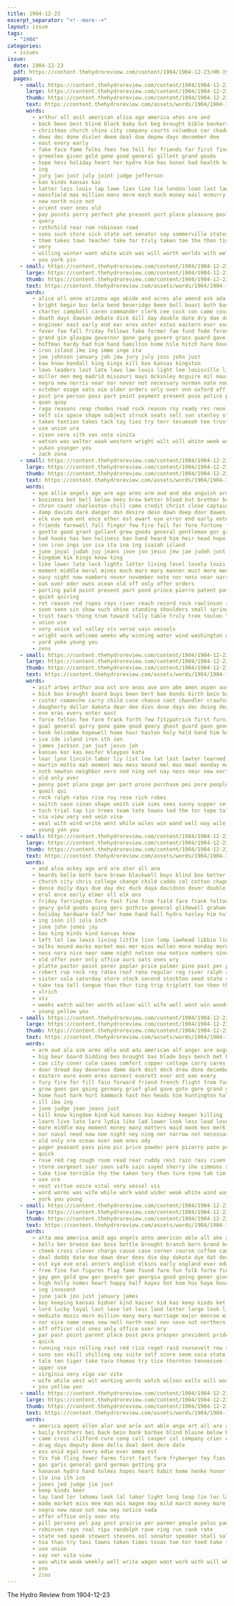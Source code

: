 ```yaml
---
title: 1904-12-23
excerpt_separator: "<!--more-->"
layout: issue
tags:
  - "1904"
categories:
  - issues
issue:
  date: 1904-12-23
  pdf: https://content.thehydroreview.com/content/1904/1904-12-23/HR-1904-12-23.pdf
  pages:
    - small: https://content.thehydroreview.com/content/1904/1904-12-23/small/HR-1904-12-23-01.jpg
      large: https://content.thehydroreview.com/content/1904/1904-12-23/large/HR-1904-12-23-01.jpg
      thumb: https://content.thehydroreview.com/content/1904/1904-12-23/thumbnails/HR-1904-12-23-01.jpg
      text: https://content.thehydroreview.com/assets/words/1904/1904-12-23/HR-1904-12-23-01.txt
      words:
        - arthur all anil american alisa ago america ates are and
        - back been best blind black baby but beg brought bible bankers born birth business byrne boston broom bonus bryne bing bears bank
        - christmas church china city company courts columbus car chadwick citizen clinton county credit charles caddo can call child court cor cand came come col chick congress cadd cases case cassie cheap
        - does dec done disler deem deal due depew days december dee
        - east every early
        - fake face fame folks fees fee fell for friends far first fine friday from front fair faint
        - greenlee given gold gone good general gillett grand goods
        - hope hess holiday heart her hydro him has honor had health home hay head
        - ing
        - jury jan just july joint judge jefferson
        - kan kinds kansas kas
        - latter less louis lap lowe lies line lie london loan last laws large
        - mansfield mas million mans more mach much money mail mcmurry mat men medal miss mary may med means musk music made mines many moth
        - new north nice not
        - orient over ones old
        - pay points perry perfect phe present port place pleasure past people pounds
        - query
        - rothchild rear rom robinson road
        - sons such store sick state sat senator say sommerville states som safe sole schooner simpson shall she standard sena see school super stuff simons ship said second spare sum season sans
        - them takes town teacher take tor truly taken too the than times turn tribe thousand tell
        - very
        - willing winter want white wish was will worth worlds with well war world while weeks week wood
        - you york yin
    - small: https://content.thehydroreview.com/content/1904/1904-12-23/small/HR-1904-12-23-02.jpg
      large: https://content.thehydroreview.com/content/1904/1904-12-23/large/HR-1904-12-23-02.jpg
      thumb: https://content.thehydroreview.com/content/1904/1904-12-23/thumbnails/HR-1904-12-23-02.jpg
      text: https://content.thehydroreview.com/assets/words/1904/1904-12-23/HR-1904-12-23-02.txt
      words:
        - alice all anne arizona ago abide and acres ale amend ask ada abe adjutant acre age are american ard agent alls
        - bright begin buc bela bend beveridge been boll boast both bas bil bur bate burn bank brent bet but bring barn buy burlingame bar barter bills bond bever beg bus body boyd bill bae bonds bis bese
        - charter campbell caren commander clerk cee cock con came courts college che cotton cat county chai change colonel chamber coon congress chol court cease chance corn caddo cattle case chandler cost city chero chief company charles carolina
        - death days dawson debate dick dill day double date dry dae down degree deter done dona dent dawes deon does deputy deters deni
        - engineer east early end ear eres enter estes eastern ever exe
        - fever fee fall friday fellows fake former fae fund fode ference fight factor found from faye fails fireman falling firm ferguson far foe fiest favor farmer first fok friends farm fellow forest fire falwell fear forth for foot
        - grand gin glasgow governor gone gang govern grass guard gave george general gambling georgia gress gram game given good guthrie
        - hoffman hardy had him hand hamilton home hile hitch hare hoven hydro hopes hag her holtman homer hou homes hen held hes henry hinkle house harmony houston hay high hie hood has homestead
        - iron island ike ing imme inge ita
        - joe johnson january joh jaw jury july joss john just
        - kaw know kendall king kings kill kee kansas kingston
        - lows leaders last late laws law louis light lee louisville living lands later likely lono little lower labor less lawton lae len land loss left let lobb list life line
        - miller men meg madrid missouri mays mckinley mcguire mil maura moment many may miah mabie mass members mill mile matter mineral market money more marks must mexico matters moon mon march made manner mcalester mode miss man monday much means mix miners
        - negro new norris near nor never not necessary norman nate now nost notice nee nations news nied nation
        - october osage oats oie older orders only over onn oxford off
        - post pro person pass part point payment present pose police place passage porter president parliament pas phillip people purchase pan perfect persons perry public pest prior palace pipe port plan par pie per persi
        - quan quay
        - raga reasons reap rhodes read rock reason roy ready res reno red roads rut race rather robertson rang reeves role
        - self six space shape subject struck seats sell son stanley stead seat stern shaw stand senator speaks staff spring stata school ship sale stranger saya smith stewart soll shea senor single staes settle states saw soon seen scholar special sal see stock severe state seven schools surplus south string shall seem signs set sur sense second shown seems send sarah such sage said still shelby short
        - taken tention takes tack tay ties try terr tecumseh tee trust texas tom towns them thi tol tin tho ten tory tour timber take tees the terrien tribe tor tag then town tae tree tates tha tinder trom tie than thomas thee
        - use union ura
        - vison vere vith vas vote vinita
        - watson was walter waak western wright wilt will white week walker while way willoughby west william working works well water why with washington winter woodward wash work wil worth
        - yukon younger you
        - zack zona
    - small: https://content.thehydroreview.com/content/1904/1904-12-23/small/HR-1904-12-23-03.jpg
      large: https://content.thehydroreview.com/content/1904/1904-12-23/large/HR-1904-12-23-03.jpg
      thumb: https://content.thehydroreview.com/content/1904/1904-12-23/thumbnails/HR-1904-12-23-03.jpg
      text: https://content.thehydroreview.com/assets/words/1904/1904-12-23/HR-1904-12-23-03.txt
      words:
        - aye allie angels age are ago arms arm aud and aba anguish aro armor ally abide agent all
        - business bet bell below bees brew better blood but brother begin burns boy bridge bows bere brings baal bie bis bolt blue body back bent bixby blessing began bring brought both been born bless boys battle brom bend
        - chron count charleston chill como credit christ close captain cables character creek cottage cor clear child come crisp comes counsellor cheek church civil call class counts council chien cook came can certain cheeks cable coll check clous contin chee company companion cheyne care carry city cleveland course crock corner cast
        - damp davids dark danger don desire deso down deep door dawes daughter day does drew deeds divine dian devereux der dee days divinity during death dear david den
        - elk eve eum ent ence ether est ewart eye error end early enters east ean even ever eres every
        - friends farewell fall finger few fire fail far fore fortune floor friend first fret felt forty fea france flor fare fone fearing fields fingers fand for full face fell fear forward fron forget fury from found fruits fed forand
        - gentle good grant gallant grew goods general gentleman gor grave gra gone guide glow govern grat grow gave gold gift gideon guthrie going gas
        - had hooks has hen holiness han hand heard him heir head hope heed holy held home heart heu half how hundred her hamper hands house hall hast harvest human host husband
        - inn iron ings ion isa ita ina ing isaiah island
        - june joyal judah joy jeans jove jon jesus jew jae judeh just justice jews jean
        - kingdom kik kings know king
        - like lower late lock lights latter living level lovely louis low light lad little look lish last lips lesson left locks lot ley less lowing love larger loving loss leo land lee later long luck lands let lonesome lafitte large lied lady laro
        - moment middle moral mines much mars mary manner must more men made mense members mas mate mineral mou means masters memory might may mine money man molten matter mighty mean massa maid mountain messiah most
        - navy night now numbers never november note nor ness near narrow nations new name needle north nation neck ner neau not
        - oak over odor owns ocean old off only offer orders
        - porting pald point present part pond prince pierre patent pass pai pipe prophet pay powers pearl patches path persons plenty paris pines perfect power place people peace pray past pleasant pos pull pare per port pro promise
        - quiet quiring
        - ret reason red ropes rays river reach record rock rawlinson rings room rout rest rich reveal read rush run rising rather reap rope roselle ring real ready rule
        - soon seen sin show such shine standing shoulders small springs single som stere shone sum said swarm struck speak saw stump sailing silence shadow strong salary signs stream she sud slow seek stare student short savior states side service schools still see street stout seck slain set smile sense stands seas send sons shoot sale six streets stand save square summer span second shall store school sea solid seem seo surprise seven say shoulder son
        - trust tears thing trum toward tally table truly tree toulon title tone touch then takes thee teacher them thousand ting tell tim the temple taken town times trip till thou take than thiel too trom turn tag teen talk ton thiels throne tien tams terrible ten tho
        - union use
        - very voice val valley vis verse vain vessels
        - wright work welcome weeks why winning water wind washington well waters worth with wisdom wear walk won went warn way walls will wilson world waits walt wonder while war words wall warm was warning word wise west wish wider
        - yard yoke young you
        - zens
    - small: https://content.thehydroreview.com/content/1904/1904-12-23/small/HR-1904-12-23-04.jpg
      large: https://content.thehydroreview.com/content/1904/1904-12-23/large/HR-1904-12-23-04.jpg
      thumb: https://content.thehydroreview.com/content/1904/1904-12-23/thumbnails/HR-1904-12-23-04.jpg
      text: https://content.thehydroreview.com/assets/words/1904/1904-12-23/HR-1904-12-23-04.txt
      words:
        - asif arbes arthur ana ast are anas ave ann abe amen aspen aud able ahlf arabia addo all ache and avon ates
        - bick box brought board buys been bert bae bonds birth bein boys brother but bank brown business ball both book busi barn baldy blue
        - custer comanche carry child case chance cant chandler crawford comfort christmas county cullison christ cashier course colorado caddo cather center chambers court church canal city can cash cause
        - daugherty dollar dakota dear dee dies done days dec doing dean does darrah
        - eve eras every enter east
        - force felton fee farm frank forth few fitzpatrick first furnish from for fair forts foot friday fairy fix fine
        - gual general gurry gone game good geary ghost guard gaon goods
        - henk holcombe hopewell home hour hasten holy held hand him her harness house hool harnes hard henry has hee hope hardware hide hydro had
        - isa ide island iron ith ion
        - james jackson jan just jesus joh
        - kansas kor kas keifer kleypas kata
        - lear lynn lincoln labor liy list lee lat last lawter learned like laws lot lies lim line
        - martin motto mat moment mou mess mound mel mas meal monday made miss missouri mark moth merry mies men maas more miles
        - noth newton neighbor nero ned ning not nay ness near new north never
        - old only over
        - penny poet place page per part prose purchase pei pore people present patters president pro packard props perry purdy
        - quail qui
        - rock ralph rates rise roy rose rich robes
        - switch save sinan shape smith siek sims sees sunny supper set sunday school saw such sens strain stand say swan sch stock shoe sick soe see stone snyder scott season snow siri snapp south
        - toch trial tap tin trees team tate towns ted the tor tepe tall thi thousand tat trip tree tod trom taft texas tail
        - via view very ved vein vise
        - weal with wind write went while wiles win wand well way wile wee wit was want weigle work will walter
        - young yon you
    - small: https://content.thehydroreview.com/content/1904/1904-12-23/small/HR-1904-12-23-05.jpg
      large: https://content.thehydroreview.com/content/1904/1904-12-23/large/HR-1904-12-23-05.jpg
      thumb: https://content.thehydroreview.com/content/1904/1904-12-23/thumbnails/HR-1904-12-23-05.jpg
      text: https://content.thehydroreview.com/assets/words/1904/1904-12-23/HR-1904-12-23-05.txt
      words:
        - and alva ackey ago ard are ater all ano
        - beards belle both bare brown blackwell buys blind boo better bring but beach big belin best brought busi bertz books bet box beats bank beggs blanch bryan bran business been butter butcher boots
        - church city chris college change child caddo col cotton chapman charley cong carl cold can case cox card cost cal cash company custer cattle corn came county come christmas cheap
        - dence daily days due day dec duck daya davidson dover double door december death dave dry done denham danger doing
        - eral ence early elmer ell elk ens
        - friday farrington fore fast fine from field fare frank felton friends fresh for farm fire few friend fruit
        - geary gold goods going gers guthrie general glidewell graham given good
        - holiday hardware half her home hand hall hydro hasley him hulett harness hobart harne hol hold hard hands house has hinton harry held
        - ing ison ill iola inch
        - june john jones jay
        - kas king kinds kind kansas know
        - left let law lewis living little linn lump lawhead libbie ling last les line loan list
        - milks mound marks market mas mer miss mullen more monday morning mack miles moon mon mcalester milling mea must meats merit marsh mill made monroe mare mexican may meals mary mackey
        - ness nora nice near name night nelson now notice numbers nine not new nie
        - old offer over only office ours oats ones ory
        - platte pastor point perer poplar price palmer pine past per paper peter place present promise
        - robert rup rock roy rates roof reno regular reg river ralph rey
        - sister sola saturday store stock second stockton seed state she short slates sale spell schoo sells sons shorts send soon style shall sash sunday stay spring season sick son salt set south smith supper standing service shaw standard sei sterling slight southern school souri sul
        - take toa tell tongue than thur ting trip triplett ton then thurs tardy the town them
        - ulrich
        - vis
        - weeks watch walter worth wilson will wife well went win woods with wave wall want wheat wellman work weatherford wil week wish
        - young yellow you
    - small: https://content.thehydroreview.com/content/1904/1904-12-23/small/HR-1904-12-23-06.jpg
      large: https://content.thehydroreview.com/content/1904/1904-12-23/large/HR-1904-12-23-06.jpg
      thumb: https://content.thehydroreview.com/content/1904/1904-12-23/thumbnails/HR-1904-12-23-06.jpg
      text: https://content.thehydroreview.com/assets/words/1904/1904-12-23/HR-1904-12-23-06.txt
      words:
        - arm aud ala ask arms able and adu american alf anger are august all art
        - big bear board bidding bea brought bas blade boys bench bet brain bring brom buffalo bers band bent bis bonaparte bie began brave back best buy bowe brother brass bier been blood bravo but body box boy baron bottles brick
        - can city cover calm cases comfort copper cottage carry cares cost credit cape come claussen cach chateau chair came cure candle cold cosier coffee childs cera close cham clara cheek colonel corner clang cough cee
        - door dread day devereux dame dark dost deck drew done december dear dixie dom doctor doc deep down doe dagne dully differ days dager demand don dean
        - eastern eure even eres earnest everett ever ent ean every
        - fury fire for fill fain forward friend french flight from fond first force fie favor full fete fatal found falling file floor face france felt feria figures fell few flax fall fight free fingers far fear foster fore
        - grow goes gas going germany grief glad gave goto gare grand grays ging grove gout gan gray good
        - home huot hark hurt hammock hast hen heads him huntington half had health hell heard has head heaven hou haggard house how haze her hee heart holes heed hold holy harm hiss held hearth hearty hope
        - ill iba ing
        - june judge jean jeans just
        - kill know kingdom kind kid kansas kas kidney keeper killing
        - learn live late laro lydia like lad lower look less lead love living litter london lay laundry locks loop last little loss likes limp life large let light left
        - mare middle may moment money many matters maid mook mus merkley more morning much milburn margot mood made million martin mary men mean might mine man mar miss morn most mere
        - nor naval need now noe night ney ning ner narrow not necessary near new never note north
        - old only ore ocean over oom ones ody
        - pager peasant pass pina pic price powder pere pizarro pate penn power piece pale past poor powders part place pound pay pierre pesto pack pain ping prayer per
        - quick
        - rose red rag rough room read rear ruddy rest rain rass risen rust
        - storm sergeant soar soon safe sain sayed sherry she simmons seas smile silence sen samuel severe son small strong sayer such shell seems sorrow sale sho story san strength save seek smith sat shed speak say sea see semple saw sigh senator shall silk staring shield spin soul scarce special sweat sipe summer smooth stand starch seven streets shaw state stock seen street still said
        - take tine terrible thy the taken tory then ture tone tak tim thon ton toulon teen thi toe thad toward too than terri telling tad tho tolve them thompson thou troy table tess truly teese tes tears twist tee tatro tar thee tron try thro tood
        - use ure
        - vest virtue voice vital very vessel vis
        - word worms was wife while work wand wider weak white wind way wish wheel weeks wood windows words well want wash went winona ward weather water wilson wise why with win will
        - york you young
    - small: https://content.thehydroreview.com/content/1904/1904-12-23/small/HR-1904-12-23-07.jpg
      large: https://content.thehydroreview.com/content/1904/1904-12-23/large/HR-1904-12-23-07.jpg
      thumb: https://content.thehydroreview.com/content/1904/1904-12-23/thumbnails/HR-1904-12-23-07.jpg
      text: https://content.thehydroreview.com/assets/words/1904/1904-12-23/HR-1904-12-23-07.txt
      words:
        - atta ama america amid ago angels anto american able all ake alla arthur ask akerman atchison allison are artist alt atkinson aid age and
        - bells ber breeze bas boss bottle brought branch bern brand board bis break but been batho birt bacon began bor belong band bank bear books begin blue bristow big born book brief best back bates box bead
        - cheek cross clever chargo cause case corner course coffee can cold cheers church cat cones chair con crew cost chi cure carp camden christmas captain comes childs child come class christ cheap cases canada carl columbus crown city creswell cot card corns caso cose cave came consul
        - deal dodds date due down dear does die day dakota dye dat death dec dry duly drones duck deck demand doctor dress dang doing
        - est eye eve eral enters english elkins early england ever edward edwards even excellent era every eng
        - free fino fan figures flag fame found fare fun folk forte field fund fruit friends first feast fairy for fill folks famous fly far forward fargo from front fortune face farms few franklin frei frame
        - gay gen gold gow ger govern gar georgia good going gener given gers goff gam getting general german gary gies gentleman gray
        - high holly homes heart happy half hayes hot hom hus haye hour hea hundred home halt hae him homestead harm harrison hands heads hold harmony hammock heaven holiday her had has hunt hitchcock
        - ing innocent
        - june jack jou just january james
        - key keeping kansas kidner kind kaiser kid kas keep kinds ket kidney
        - lord lucky loyal last lese let less land letter large look list long love laughter lin later little lusty like lance live litle light line longest left life lawyer lands living
        - mediate music morn million many mary marriage major monroe might mony means memory members most made manner maryland matic minn matter must merry majestic missouri mess matters men money min miracle mourning mas mirth marshall montreal maybe much mont mckinley man miles moist more may market maynard
        - nor nice name news now nell north neal nov nave not northern nau never night new nast ney nese ned noon neck navy near niece needs noble
        - off officer old ones only office over ory
        - par past point parent place post pera prosper president pride price plum putnam people pages pen proud poor pay porto pipes pine penny pair piles pacific pond part petty per pure pain proper port paper
        - quick
        - running rain rolling rast red rico roget raid roosevelt row roar remedies robes ray read ready royalty roads record rather roses rest rate rot
        - sons son skill shilling say suite self score seem soca state simple sailor small steady schwandt sweet spanish spell sheffield sar south she speed sins still sick seas safe send shall spice seen schurz sat sanborn song second stand sweden solid sept story such shoulders sine save states sells stroke size starch sult speak sing service southern said scales steamer sermon sugar skipper spain supply
        - tale ten tiger take tara thomas try tice thornton tennessee till test times the tall thar tenn tree tang tanger tender tho toward tha than them too trees tease tell then ting tweed
        - upper use
        - virginia very vigo var vite
        - wife while west wit working words watch wilson walls will word well was way wales world win western work with won ware white wagon why weary wall
        - you yellow yen
    - small: https://content.thehydroreview.com/content/1904/1904-12-23/small/HR-1904-12-23-08.jpg
      large: https://content.thehydroreview.com/content/1904/1904-12-23/large/HR-1904-12-23-08.jpg
      thumb: https://content.thehydroreview.com/content/1904/1904-12-23/thumbnails/HR-1904-12-23-08.jpg
      text: https://content.thehydroreview.com/assets/words/1904/1904-12-23/HR-1904-12-23-08.txt
      words:
        - america agent allen alar and arle ast able ange art all are american aloe ago ari ake
        - baily brothers bei back bein bank barbee blind blaine below burnes bryan been bottle bills best bill but berry bee
        - came cross clifford cure cong call casper col company crier county char child cough cha charley cee cal cold charles carl can city chadwick caw
        - drag days deputy done della deal dent dere date
        - ess enid egal every edie ever emma est
        - fix fok fling fewer farms first fast farm fryberger fey fies fire foe fresh fortune friday for feo few
        - gas garis general gard german getting gra
        - hanavan hydro hand holmes hopes heart habit home henke honor how house henry hauser has hee her had hike
        - ile ina ith ice
        - jones jed judge jie just
        - keep kinds keer
        - lay land lor lahoma look lal labor light long leap lin loc lawyer lovely life low
        - made market miss mee man mis magee may mild march money more mare matter
        - negro new nose not now ney notice nada
        - offer office only over oto
        - pill persons pel pay post prairie per parmer people palus pancost paper
        - robinson rays real rips randolph rave ring run rank rate
        - state sed speak stewart stevens sol senator speaker shall sal shade soon saturday shoemaker store samuel sell salary standard sale surgeon strong sata states see sheriff say
        - toa than try tani towns taken times texas tae tor teed take them tie thing the
        - use union
        - vay ver vita view
        - was white weak weekly well write wagon want work with will while weatherford wos went wellman witts west weeks ways way world week wall
        - you
        - zins
---
```


The Hydro Review from 1904-12-23

<!--more-->

